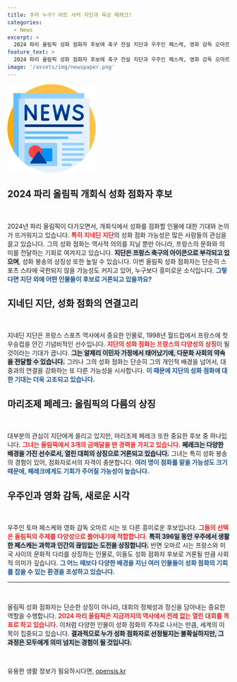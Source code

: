 ```yaml
---
title: 주자 누구? 아트 사커 지단과 육상 페레크!
categories:
  - News
excerpt: >
  2024 파리 올림픽 성화 점화자 후보에 축구 전설 지단과 우주인 페스케, 영화 감독 오마르 등이 거론되고 있다. 다양한 배경을 지닌 인물들이 성화에 불을 밝힐 가능성이 높아, 축제의 시작을 더욱 의미 있게 만들 것으로 기대된다.
feature_text: >
  2024 파리 올림픽 성화 점화자 후보에 축구 전설 지단과 우주인 페스케, 영화 감독 오마르 등이 거론되고 있다. 다양한 배경을 지닌 인물들이 성화에 불을 밝힐 가능성이 높아, 축제의 시작을 더욱 의미 있게 만들 것으로 기대된다.
image: '/assets/img/newspaper.png'
---
```


<p><img src="/assets/img/newspaper.png" alt="kimp 속보" /></p>

<h2 data-ke-size="size26">2024 파리 올림픽 개회식 성화 점화자 후보</h2>

<p data-ke-size="size16">&nbsp;</p>

<p>2024년 파리 올림픽이 다가오면서, 개회식에서 성화를 점화할 인물에 대한 기대와 논의가 뜨거워지고 있습니다. <b><span style="color: #ee2323;">특히 지네딘 지단</span></b>의 성화 점화 가능성은 많은 사람들의 관심을 끌고 있습니다. 그의 성화 점화는 역사적 의의를 지닐 뿐만 아니라, 프랑스의 문화와 의미를 전달하는 기회로 여겨지고 있습니다. <b><span style="background-color: #21538527;">지단은 프랑스 축구의 아이콘으로 부각되고 있으며</span></b>, 성화 봉송의 상징성 또한 높일 수 있습니다. 이번 올림픽 성화 점화자는 단순히 스포츠 스타에 국한되지 않을 가능성도 커지고 있어, 누구보다 흥미로운 소식입니다. <b><span style="color: #1a5490;">그렇다면 지단 외에 어떤 인물들이 후보로 거론되고 있을까요?</span></b></p>

<h2 data-ke-size="size26">지네딘 지단, 성화 점화의 연결고리</h2>

<p data-ke-size="size16">&nbsp;</p>

<p>지네딘 지단은 프랑스 스포츠 역사에서 중요한 인물로, 1998년 월드컵에서 프랑스에 첫 우승컵을 안긴 기념비적인 선수입니다. <b><span style="color: #ee2323;">지단의 성화 점화는 프랑스의 다양성의 상징</span></b>이 될 것이라는 기대가 큽니다. <b><span style="background-color: #21538527;">그는 알제리 이민자 가정에서 태어났기에, 다문화 사회의 약속을 전달할 수 있습니다.</span></b> 그러나 그의 성화 점화는 단순히 그의 개인적 배경을 넘어서, 대중과의 연결을 강화하는 또 다른 가능성을 시사합니다. <b><span style="color: #1a5490;">이 때문에 지단의 성화 점화에 대한 기대는 더욱 고조되고 있습니다.</span></b></p>

<h2 data-ke-size="size26">마리조제 페레크: 올림픽의 다름의 상징</h2>

<p data-ke-size="size16">&nbsp;</p>

<p>대부분의 관심이 지단에게 쏠리고 있지만, 마리조제 페레크 또한 중요한 후보 중 하나입니다. <b><span style="color: #ee2323;">그녀는 올림픽에서 3개의 금메달을 딴 경력을 가지고 있습니다.</span></b> <b><span style="background-color: #21538527;">페레크는 다양한 배경을 가진 선수로서, 열린 대회의 상징으로 거론되고 있습니다.</span></b> 그녀는 특히 성화 봉송의 경험이 있어, 점화자로서의 자격이 충분합니다. <b><span style="color: #1a5490;">여러 명이 점화를 맡을 가능성도 크기 때문에, 페레크에게도 기회가 주어질 가능성이 높습니다.</span></b></p>

<h2 data-ke-size="size26">우주인과 영화 감독, 새로운 시각</h2>

<p data-ke-size="size16">&nbsp;</p>

<p>우주인 토마 페스케와 영화 감독 오마르 시는 또 다른 흥미로운 후보입니다. <b><span style="color: #ee2323;">그들의 선택은 올림픽의 주제를 다양성으로 풀어내기에 적합합니다.</span></b> <b><span style="background-color: #21538527;">특히 396일 동안 우주에서 생활한 페스케는 과학과 인간의 끊임없는 도전을 상징합니다.</span></b> 반면 오마르 시는 프랑스와 미국 사이의 문화적 다리를 상징하는 인물로, 이들도 성화 점화자 후보로 거론될 만큼 사회적 의미가 깊습니다. <b><span style="color: #1a5490;">그 어느 때보다 다양한 배경을 지닌 여러 인물들이 성화 점화의 기회를 잡을 수 있는 환경을 조성하고 있습니다.</span></b></p>

<hr>

<p data-ke-size="size16">&nbsp;</p>

<p>올림픽 성화 점화자는 단순한 상징이 아니라, 대회의 정체성과 정신을 담아내는 중요한 역할을 수행합니다. <b><span style="color: #ee2323;">2024 파리 올림픽은 지금까지의 역사에서 전례 없는 열린 대회를 목표로 하고 있습니다.</span></b> 이처럼 다양한 인물이 성화 점화의 주자로 나서는 만큼, 세계의 이목이 집중되고 있습니다. <b><span style="background-color: #21538527;">결과적으로 누가 성화 점화자로 선정될지는 불확실하지만, 그 과정은 모두에게 의미 넘치는 경험이 될 것입니다.</span></b> </p>

<p data-ke-size="size16">&nbsp;</p>
유용한 생활 정보가 필요하시다면, <a href="https://opensis.kr" rel="dofollow">opensis.kr</a>


